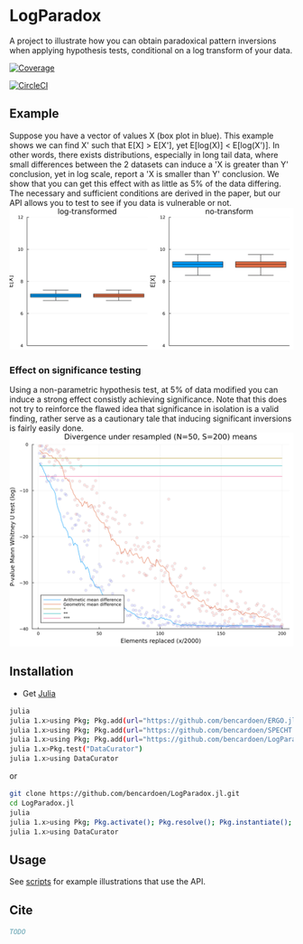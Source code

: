 # LogParadox

A project to illustrate how you can obtain paradoxical pattern inversions when applying hypothesis tests, conditional on a log transform of your data.

[![Coverage](https://codecov.io/gh/bencardoen/LogParadox.jl/branch/main/graph/badge.svg)](https://codecov.io/gh/bencardoen/LogParadox.jl)

[![CircleCI](https://dl.circleci.com/status-badge/img/gh/bencardoen/LogParadox.jl/tree/main.svg?style=svg&circle-token=304e0f4d40f0fdb0363572f8fabf8ee73334ebfd)](https://dl.circleci.com/status-badge/redirect/gh/bencardoen/LogParadox.jl/tree/main)

## Example
Suppose you have a vector of values X (box plot in blue).
This example shows we can find X' such that E[X] > E[X'], yet E[log(X)] <  E[log(X')].
In other words, there exists distributions, especially in long tail data, where small differences between the 2 datasets can induce a 'X is greater than Y' conclusion, yet in log scale, report a 'X is smaller than Y' conclusion.
We show that you can get this effect with as little as 5% of the data differing.
The necessary and sufficient conditions are derived in the paper, but our API allows you to test to see if you data is vulnerable or not.
![example](figures/interactivelp.gif)

### Effect on significance testing
Using a non-parametric hypothesis test, at 5% of data modified you can induce a strong effect consistly achieving significance.
Note that this does not try to reinforce the flawed idea that significance in isolation is a valid finding, rather serve as a cautionary tale that inducing significant inversions is fairly easily done.
![example](figures/pvals50_200.png)

## Installation
- Get [Julia](https://julialang.org/learning/getting-started/)
```bash
julia
julia 1.x>using Pkg; Pkg.add(url="https://github.com/bencardoen/ERGO.jl.git")
julia 1.x>using Pkg; Pkg.add(url="https://github.com/bencardoen/SPECHT.jl.git")
julia 1.x>using Pkg; Pkg.add(url="https://github.com/bencardoen/LogParadox.jl.git")
julia 1.x>Pkg.test("DataCurator")
julia 1.x>using DataCurator
```
or
```bash
git clone https://github.com/bencardoen/LogParadox.jl.git
cd LogParadox.jl
julia
julia 1.x>using Pkg; Pkg.activate(); Pkg.resolve(); Pkg.instantiate(); Pkg.test()
julia 1.x>using DataCurator
```

## Usage

See [scripts](scripts/gif.jl) for example illustrations that use the API.

## Cite
```bibtex
TODO
```

